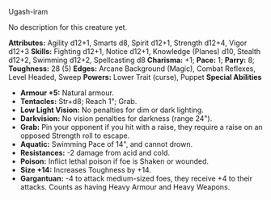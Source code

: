 Ugash-iram

No description for this creature yet.

**Attributes:** Agility d12+1, Smarts d8, Spirit d12+1, Strength d12+4,
Vigor d12+3
**Skills:** Fighting d12+1, Notice d12+1, Knowledge (Planes) d10,
Stealth d12+2, Swimming d12+2, Spellcasting d8
**Charisma:** +1; **Pace:** 1; **Parry:** 8; **Toughness:** 28 (5)
**Edges:** Arcane Background (Magic), Combat Reflexes, Level Headed,
Sweep
**Powers:** Lower Trait (curse), Puppet
**Special Abilities**
- **Armour +5:** Natural armour.
- **Tentacles:** Str+d8; Reach 1"; Grab.
- **Low Light Vision:** No penalties for dim or dark lighting.
- **Darkvision:** No vision penalties for darkness (range 24").
- **Grab:** Pin your opponent if you hit with a raise, they require a
raise on an opposed Strength roll to escape.
- **Aquatic:** Swimming Pace of 14", and cannot drown.
- **Resistances:** -2 damage from acid and cold.
- **Poison:** Inflict lethal poison if foe is Shaken or wounded.
- **Size +14:** Increases Toughness by +14.
- **Gargantuan:** -4 to attack medium-sized foes, they receive +4 to
their attacks. Counts as having Heavy Armour and Heavy Weapons.

